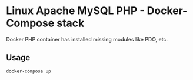 # Linux Apache MySQL PHP - Docker-Compose stack
Docker PHP container has installed missing modules like PDO, etc.

## Usage
`docker-compose up`
